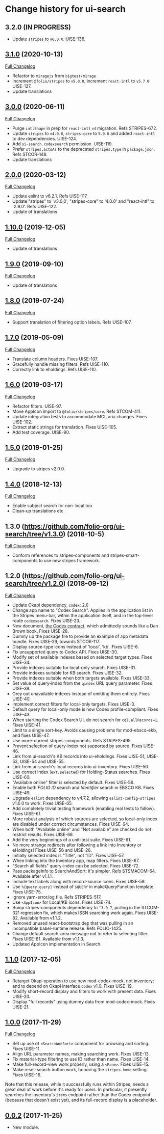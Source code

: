 # Change history for ui-search

## 3.2.0 (IN PROGRESS)
* Update `stripes` to `v6.0.0`. UISE-136.

## [3.1.0](https://github.com/folio-org/ui-search/tree/v3.1.0) (2020-10-13)
[Full Changelog](https://github.com/folio-org/ui-search/compare/v3.0.0...v3.1.0)
* Refactor to `miragejs` from `bigtest/mirage`
* Increment `@folio/stripes` to `v5.0.0`, increment `react-intl` to `v5.7.0` UISE-127.
* Update translations

## [3.0.0](https://github.com/folio-org/ui-search/tree/v3.0.0) (2020-06-11)
[Full Changelog](https://github.com/folio-org/ui-search/compare/v2.0.0...v3.0.0)
* Purge `intlShape` in prep for `react-intl` `v4` migration. Refs STRIPES-672.
* Update `stripes` to `v4.0.0`, `stripes-core` to `5.0.0` and added `react-intl` to dev dependencies. UISE-124.
* Add `ui-search.codexsearch` permission. UISE-119.
* Prefer `stripes.actsAs` to the deprecated `stripes.type` in `package.json`. Refs STCOR-148.
* Update translations

## [2.0.0](https://github.com/folio-org/ui-search/tree/v1.10.0) (2020-03-12)
[Full Changelog](https://github.com/folio-org/ui-search/compare/v1.10.0...v2.0.0)

* Update eslint to v6.2.1. Refs UISE-117.
* Update "stripes" to 'v3.0.0', "stripes-core" to '4.0.0' and "react-intl" to '2.9.0'. Refs UISE-122.
* Update of translations

## [1.10.0](https://github.com/folio-org/ui-search/tree/v1.10.0) (2019-12-05)
[Full Changelog](https://github.com/folio-org/ui-search/compare/v1.9.0...v1.10.0)

* Update of translations

## [1.9.0](https://github.com/folio-org/ui-search/tree/v1.9.0) (2019-09-10)
[Full Changelog](https://github.com/folio-org/ui-search/compare/v1.8.0...v1.9.0)

* Update of translations

## [1.8.0](https://github.com/folio-org/ui-search/tree/v1.8.0) (2019-07-24)
[Full Changelog](https://github.com/folio-org/ui-search/compare/v1.7.0...v1.8.0)

* Support translation of filtering option labels. Refs UISE-107.

## [1.7.0](https://github.com/folio-org/ui-search/tree/v1.7.0) (2019-05-09)
[Full Changelog](https://github.com/folio-org/ui-search/compare/v1.6.0...v1.7.0)

* Translate column headers. Fixes UISE-107.
* Gracefully handle missing filters. Refs UISE-110.
* Correctly link to eholdings. Refs UISE-110.

## [1.6.0](https://github.com/folio-org/ui-search/tree/v1.6.0) (2019-03-17)
[Full Changelog](https://github.com/folio-org/ui-search/compare/v1.5.0...v1.6.0)

* Refactor filters. UISE-97.
* Move AppIcon import to `@folio/stripes/core`. Refs STCOM-411.
* Update integration tests to accommodate MCL aria changes. Fixes UISE-102.
* Extract static strings for translation. Fixes UISE-105.
* Add test coverage. UISE-90.

## [1.5.0](https://github.com/folio-org/ui-search/tree/v1.5.0) (2019-01-25)
[Full Changelog](https://github.com/folio-org/ui-search/compare/v1.4.0...v1.5.0)

* Upgrade to stripes v2.0.0.

## [1.4.0](https://github.com/folio-org/ui-search/tree/v1.4.0) (2018-12-13)
[Full Changelog](https://github.com/folio-org/ui-search/compare/v1.3.0...v1.4.0)

* Enable subject search for non-local too
* Clean-up translations etc

## 1.3.0 (https://github.com/folio-org/ui-search/tree/v1.3.0) (2018-10-5)
[Full Changelog](https://github.com/folio-org/ui-search/compare/v1.2.0...v1.3.0)

* Conform references to stripes-components and stripes-smart-components to use new stripes framework.

## 1.2.0 (https://github.com/folio-org/ui-search/tree/v1.2.0) (2018-09-12)
[Full Changelog](https://github.com/folio-org/ui-search/compare/v1.1.0...v1.2.0)

* Update Okapi dependency, `codex`: 2.0
* Change app name to "Codex Search". Applies in the application list in the Stripes menu-bar, within the application itself, and in the top-level route `codexsearch`. Fixes UISE-23.
* New document, [the Codex contract](doc/codex-contract.md), which admittedly sounds like a Dan Brown book. Fixes UISE-28.
* Dummy up the package file to provide an example of app metadata bundle. Fixes UISE-29, towards STCOR-117.
* Display source-type icons instead of 'local', 'kb'. Fixes UISE-6.
* Fix unsupported query to Codex API. Fixes UISE-30.
* Modify set of available indexes based on selected target types. Fixes UISE-34.
* Provide indexes suitable for local-only search. Fixes UISE-31.
* Provide indexes suitable for KB search. Fixes UISE-32.
* Provide indexes suitable when both targets available. Fixes UISE-33.
* Set value of query-index from the `qindex` URL query parameter. Fixes UISE-38.
* Grey out unavailable indexes instead of omitting them entirely. Fixes UISE-40.
* Implement correct filters for local-only targets. Fixes UISE-3.
* Default query for local-only mode is now Codex profile-compliant. Fixes UISE-43.
* When starting the Codex Search UI, do not search for `cql.allRecords=1`. Fixes UISE-41.
* Limit to a single sort-key. Avoids causing problems for mod-ebsco-ekb, and fixes UISE-47.
* Use more-current stripes-components. Refs STRIPES-495.
* Prevent selection of query-index not supported by source. Fixes UISE-46.
* Link from ui-search's KB records into ui-eholdings. Fixes UISE-51, UISE-53, UISE-54 and UISE-55.
* Link from ui-search's local records into ui-inventory. Fixes UISE-50.
* Use correct index (`ext.selected`) for Holding-Status searches. Fixes UISE-60.
* "Available online" filter is selected by default. Fixes UISE-59.
* Enable both _FOLIO ID_ search and _Identifier_ search in EBSCO KB. Fixes UISE-49.
* Upgrade `eslint` dependency to v4.7.2, allowing `eslint-config-stripes` v1.0.0 to work. Fixes UISE-65.
* Add completely trivial testing framework (enabling real tests to follow). Fixes UISE-61.
* More robust analysis of which sources are selected, so local-only index are disabled under correct circumstances. Fixes UISE-64.
* When both "Available online" and "Not available" are checked do not restrict results. Fixes UISE-66.
* Add the very beginnings of a unit-test suite. Fixes UISE-61.
* No more strange redirects after following a link into Inventory or eHoldings! Fixes UISE-56 and UISE-26.
* Initially selected index is "Title", not "ID". Fixes UISE-57.
* When linking into the Inventory app, map filters. Fixes UISE-67.
* "Search all fields" query-index can be selected. Fixes UISE-72.
* Pass packageInfo to SearchAndSort; it's simpler. Refs STSMACOM-64. Available after v1.1.1.
* Include text labels along with record-source icons. Fixes UISE-58.
* Use `%{query.query}` instead of `$QUERY` in makeQueryFunction template. Fixes UISE-75.
* Ignore yarn-error.log file. Refs STRIPES-517.
* Use `<AppIcon>` for Local/KB icons. Fixes UISE-74.
* Bump stripes-components dependency to `^3.0.7`, pulling in the STCOM-321 regression fix, which makes ISSN searching work again. Fixes UISE-82. Available from v1.1.2.
* Removed unused react-bootstrap dep that was pulling in an incompatible babel-runtime release. Refs FOLIO-1425.
* Change default search-area message not to refer to selecting filter. Fixes UISE-81. Available from v1.1.3.
* Updated AppIcon implementation in Search

## [1.1.0](https://github.com/folio-org/ui-search/tree/v1.1.0) (2017-12-05)
[Full Changelog](https://github.com/folio-org/ui-search/compare/v1.0.0...v1.1.0)

* Retarget Okapi operation to use new mod-codex-mock, not inventory; and to depend on Okapi interface `codex` v1.0. Fixes UISE-19.
* Modify short-record display and filters to work with present data. Fixes UISE-20.
* Display "full records" using dummy data from mod-codex-mock. Fixes UISE-21.

## [1.0.0](https://github.com/folio-org/ui-search/tree/v1.0.0) (2017-11-29)
[Full Changelog](https://github.com/folio-org/ui-search/compare/v0.0.2...v1.0.0)

* Set up use of `<SearchAndSort>` component for browsing and sorting. Fixes UISE-11.
* Align URL parameter names, making searching work. Fixes UISE-13.
* Fix material-type filtering to use ID rather than name. Fixes UISE-14.
* Make full-record-view work properly, using a `<Pane>`. Fixes UISE-15.
* Make reset-search button work, honoring the `stripes.home` setting. Fixes UISE-16.

Note that this release, while it successfully runs within Stripes, needs a great deal of work before it's ready for users. In particular, it presently searches the inventory's `items` endpoint rather than the Codex endpoint (because that doesn't exist yet), and its full-record display is a placeholder.

## [0.0.2](https://github.com/folio-org/ui-search/tree/v0.0.2) (2017-11-25)

* New module.

